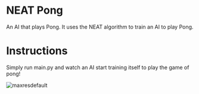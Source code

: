# NEAT Pong
 
An AI that plays Pong. It uses the NEAT algorithm to train an AI to play Pong. 

# Instructions

Simply run main.py and watch an AI start training itself to play the game of pong!

![maxresdefault](https://user-images.githubusercontent.com/75434500/209520664-f0050416-18db-4277-a1dc-58d016aa5b61.jpg)
